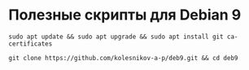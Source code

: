 # Полезные скрипты для Debian 9

```sudo apt update && sudo apt upgrade && sudo apt install git ca-certificates```

```git clone https://github.com/kolesnikov-a-p/deb9.git && cd deb9```
